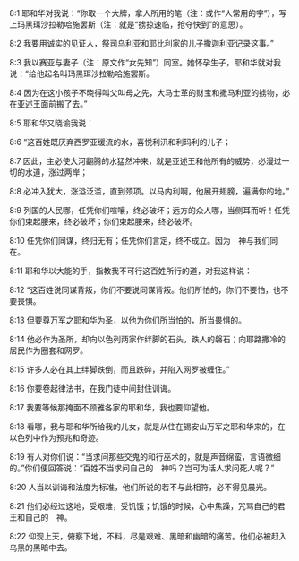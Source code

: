 <a id="1"></a>8:1  耶和华对我说：“你取一个大牌，拿人所用的笔（注：或作“人常用的字”），写上玛黑珥沙拉勒哈施罢斯（注：就是“掳掠速临，抢夺快到”的意思）。  

<a id="2"></a>8:2  我要用诚实的见证人，祭司乌利亚和耶比利家的儿子撒迦利亚记录这事。”  

<a id="3"></a>8:3  我以赛亚与妻子（注：原文作“女先知”）同室。她怀孕生子，耶和华就对我说：“给他起名叫玛黑珥沙拉勒哈施罢斯。  

<a id="4"></a>8:4  因为在这小孩子不晓得叫父叫母之先，大马士革的财宝和撒马利亚的掳物，必在亚述王面前搬了去。”  

<a id="5"></a>8:5  耶和华又晓谕我说：  

<a id="6"></a>8:6  “这百姓既厌弃西罗亚缓流的水，喜悦利汛和利玛利的儿子；  

<a id="7"></a>8:7  因此，主必使大河翻腾的水猛然冲来，就是亚述王和他所有的威势，必漫过一切的水道，涨过两岸；  

<a id="8"></a>8:8  必冲入犹大，涨溢泛滥，直到颈项。以马内利啊，他展开翅膀，遍满你的地。”  

<a id="9"></a>8:9  列国的人民哪，任凭你们喧嚷，终必破坏；远方的众人哪，当侧耳而听！任凭你们束起腰来，终必破坏；你们束起腰来，终必破坏。  

<a id="10"></a>8:10  任凭你们同谋，终归无有；任凭你们言定，终不成立。因为　神与我们同在。  

<a id="11"></a>8:11  耶和华以大能的手，指教我不可行这百姓所行的道，对我这样说：  

<a id="12"></a>8:12  “这百姓说同谋背叛，你们不要说同谋背叛。他们所怕的，你们不要怕，也不要畏惧。  

<a id="13"></a>8:13  但要尊万军之耶和华为圣，以他为你们所当怕的，所当畏惧的。  

<a id="14"></a>8:14  他必作为圣所，却向以色列两家作绊脚的石头，跌人的磐石；向耶路撒冷的居民作为圈套和网罗。  

<a id="15"></a>8:15  许多人必在其上绊脚跌倒，而且跌碎，并陷入网罗被缠住。”  

<a id="16"></a>8:16  你要卷起律法书，在我门徒中间封住训诲。  

<a id="17"></a>8:17  我要等候那掩面不顾雅各家的耶和华，我也要仰望他。  

<a id="18"></a>8:18  看哪，我与耶和华所给我的儿女，就是从住在锡安山万军之耶和华来的，在以色列中作为预兆和奇迹。  

<a id="19"></a>8:19  有人对你们说：“当求问那些交鬼的和行巫术的，就是声音绵蛮，言语微细的。”你们便回答说：“百姓不当求问自己的　神吗？岂可为活人求问死人呢？”  

<a id="20"></a>8:20  人当以训诲和法度为标准，他们所说的若不与此相符，必不得见晨光。  

<a id="21"></a>8:21  他们必经过这地，受艰难，受饥饿；饥饿的时候，心中焦躁，咒骂自己的君王和自己的　神。  

<a id="22"></a>8:22  仰观上天，俯察下地，不料，尽是艰难、黑暗和幽暗的痛苦。他们必被赶入乌黑的黑暗中去。  
